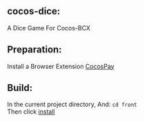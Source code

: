## cocos-dice:
A Dice Game For Cocos-BCX

## Preparation:
Install a Browser Extension [CocosPay](https://github.com/Cocos-BCX/CocosPay)

## Build:
In the current project directory, And:
``` cd front  ```  
Then click [install](https://github.com/Cocos-BCX/cocos-dice/blob/master/front/README.md)

